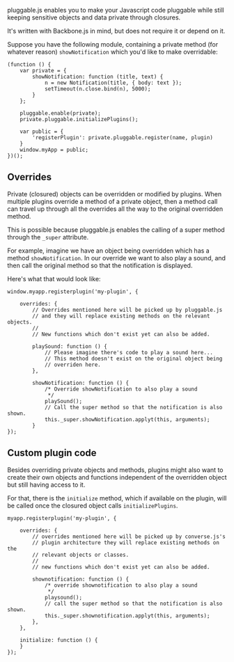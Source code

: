 <!--    ____  __                        __    __         _
   / __ \/ /_  __ ___   ___  ____ _/ /_  / /__      (_)____
  / /_/ / / / / / __ \/ __ \/ __/ / __ \/ / _ \    / / ___/
 / ____/ / /_/ / /_/ / /_/ / /_/ / /_/ / /  __/   / (__  )
/_/   /_/\__,_/\__, /\__, /\__/_/_.___/_/\___(_)_/ /____/
              /____//____/                    /___/         -->


pluggable.js enables you to make your Javascript code pluggable while still
keeping sensitive objects and data private through closures.

It's written with Backbone.js in mind, but does not require it or depend on it.

Suppose you have the following module, containing a private method (for
whatever reason) `showNotification` which you'd like to make overridable:

    (function () {
        var private = {
            showNotification: function (title, text) {
                n = new Notification(title, { body: text });
                setTimeout(n.close.bind(n), 5000);
            }
        };

        pluggable.enable(private);
        private.pluggable.initializePlugins();

        var public = {
            'registerPlugin': private.pluggable.register(name, plugin)
        }
        window.myApp = public;
    })();

## Overrides

Private (closured) objects can be overridden or modified by plugins. When multiple
plugins override a method of a private object, then a method call can travel up
through all the overrides all the way to the original overridden method.

This is possible because pluggable.js enables the calling of a super method
through the `_super` attribute.

For example, imagine we have an object being overridden which has a method
`showNotification`. In our override we want to also play a sound, and then call
the original method so that the notification is displayed.

Here's what that would look like:

    window.myapp.registerplugin('my-plugin', {

        overrides: {
            // Overrides mentioned here will be picked up by pluggable.js
            // and they will replace existing methods on the relevant objects.
            //
            // New functions which don't exist yet can also be added.

            playSound: function () {
                // Please imagine there's code to play a sound here...
                // This method doesn't exist on the original object being
                // overriden here.
            },

            showNotification: function () {
                /* Override showNotification to also play a sound
                 */
                playSound();
                // Call the super method so that the notification is also shown.
                this._super.showNotification.applyt(this, arguments);
            }
    });

## Custom plugin code

Besides overriding private objects and methods, plugins might also want to
create their own objects and functions independent of the overridden object but
still having access to it.

For that, there is the `initialize` method, which if available on the plugin,
will be called once the closured object calls `initializePlugins`.


    myapp.registerplugin('my-plugin', {

        overrides: {
            // overrides mentioned here will be picked up by converse.js's
            // plugin architecture they will replace existing methods on the
            // relevant objects or classes.
            //
            // new functions which don't exist yet can also be added.

            shownotification: function () {
                /* override shownotification to also play a sound
                 */
                playsound();
                // call the super method so that the notification is also shown.
                this._super.shownotification.applyt(this, arguments);
            },
        },

        initialize: function () {
        }
    });

    
